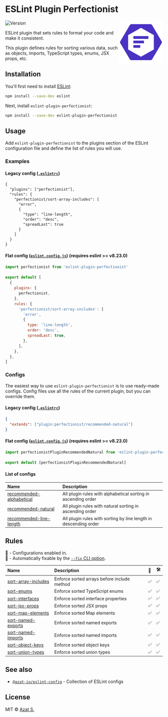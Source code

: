 # ESLint Plugin Perfectionist

<img src="https://raw.githubusercontent.com/azat-io/eslint-plugin-perfectionist/main/docs/public/logo.svg" alt="ESLint" align="right" width="140" height="140" />

![Version](https://img.shields.io/npm/v/eslint-plugin-perfectionist.svg?color=brightgreen)

ESLint plugin that sets rules to format your code and make it consistent.

This plugin defines rules for sorting various data, such as objects, imports, TypeScript types, enums, JSX props, etc.

## Installation

You'll first need to install [ESLint](https://eslint.org):

```sh
npm install --save-dev eslint
```

Next, install `eslint-plugin-perfectionist`:

```sh
npm install --save-dev eslint-plugin-perfectionist
```

## Usage

Add `eslint-plugin-perfectionist` to the plugins section of the ESLint configuration file and define the list of rules you will use.

### Examples

#### Legacy config ([`.eslintrc`](https://eslint.org/docs/latest/use/configure/configuration-files))

```
{
  "plugins": ["perfectionist"],
  "rules": {
    "perfectionist/sort-array-includes": [
      "error",
      {
        "type": "line-length",
        "order": "desc",
        "spreadLast": true
      }
    ]
  }
}
```

#### Flat config ([`eslint.config.js`](https://eslint.org/docs/latest/use/configure/configuration-files-new)) (requires eslint >= v8.23.0)

```js
import perfectionist from 'eslint-plugin-perfectionist'

export default [
  {
    plugins: {
      perfectionist,
    },
    rules: {
      'perfectionist/sort-array-includes': [
        'error',
        {
          type: 'line-length',
          order: 'desc',
          spreadLast: true,
        },
      ],
    },
  },
]
```

### Configs

The easiest way to use `eslint-plugin-perfectionist` is to use ready-made configs. Config files use all the rules of the current plugin, but you can override them.

#### Legacy config ([`.eslintrc`](https://eslint.org/docs/latest/use/configure/configuration-files))

```json
{
  "extends": ["plugin:perfectionist/recommended-natural"]
}
```

#### Flat config ([`eslint.config.js`](https://eslint.org/docs/latest/use/configure/configuration-files-new)) (requires eslint >= v8.23.0)

```js
import perfectionistPluginRecommendedNatural from 'eslint-plugin-perfectionist/config/recommended-natural'

export default [perfectionistPluginRecommendedNatural]
```

#### List of configs

| Name                                                                                                     | Description                                                      |
| :------------------------------------------------------------------------------------------------------- | :--------------------------------------------------------------- |
| [recommended-alphabetical](https://eslint-plugin-perfectionist.azat.io/configs/recommended-alphabetical) | All plugin rules with alphabetical sorting in ascending order    |
| [recommended-natural](https://eslint-plugin-perfectionist.azat.io/configs/recommended-natural)           | All plugin rules with natural sorting in ascending order         |
| [recommended-line-length](https://eslint-plugin-perfectionist.azat.io/configs/recommended-line-length)   | All plugin rules with sorting by line length in descending order |

## Rules

💼 - Configurations enabled in.\
🔧 - Automatically fixable by the [`--fix` CLI option](https://eslint.org/docs/user-guide/command-line-interface#--fix).

| Name                                                                                         | Description                                 | 💼  | 🛠   |
| :------------------------------------------------------------------------------------------- | :------------------------------------------ | :-- | :-- |
| [sort-array-includes](https://eslint-plugin-perfectionist.azat.io/rules/sort-array-includes) | Enforce sorted arrays before include method | ✅  | ✅  |
| [sort-enums](https://eslint-plugin-perfectionist.azat.io/rules/sort-enums)                   | Enforce sorted TypeScript enums             | ✅  | ✅  |
| [sort-interfaces](https://eslint-plugin-perfectionist.azat.io/rules/sort-interfaces)         | Enforce sorted interface properties         | ✅  | ✅  |
| [sort-jsx-props](https://eslint-plugin-perfectionist.azat.io/rules/sort-jsx-props)           | Enforce sorted JSX props                    | ✅  | ✅  |
| [sort-map-elements](https://eslint-plugin-perfectionist.azat.io/rules/sort-map-elements)     | Enforce sorted Map elements                 | ✅  | ✅  |
| [sort-named-exports](https://eslint-plugin-perfectionist.azat.io/rules/sort-named-exports)   | Enforce sorted named exports                | ✅  | ✅  |
| [sort-named-imports](https://eslint-plugin-perfectionist.azat.io/rules/sort-named-imports)   | Enforce sorted named imports                | ✅  | ✅  |
| [sort-object-keys](https://eslint-plugin-perfectionist.azat.io/rules/sort-object-keys)       | Enforce sorted object keys                  | ✅  | ✅  |
| [sort-union-types](https://eslint-plugin-perfectionist.azat.io/rules/sort-union-types)       | Enforce sorted union types                  | ✅  | ✅  |

## See also

- [`@azat-io/eslint-config`](https://github.com/azat-io/eslint-config) - Collection of ESLint configs

## License

MIT &copy; [Azat S.](https://azat.io)
